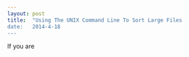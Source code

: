```yaml
---
layout: post
title:  "Using The UNIX Command Line To Sort Large Files 
date:   2014-4-18
---
```


If you are 